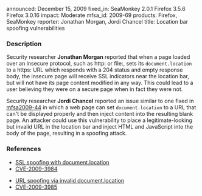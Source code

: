 announced: December 15, 2009
fixed_in: SeaMonkey 2.0.1
          Firefox 3.5.6
          Firefox 3.0.16
impact: Moderate
mfsa_id: 2009-69
products: Firefox, SeaMonkey
reporter: Jonathan Morgan, Jordi Chancel
title: Location bar spoofing vulnerabilities

<h3>Description</h3>

<p>Security researcher <strong>Jonathan Morgan</strong> reported that
when a page loaded over an insecure protocol, such as http: or file:,
sets its <code>document.location</code> to a https: URL which
responds with a 204 status and empty response body, the insecure page
will receive SSL indicators near the location bar, but will not have
its page content modified in any way.  This could lead to a user
believing they were on a secure page when in fact they were not.</p>

<p>Security researcher <strong>Jordi Chancel</strong> reported an
issue similar to one fixed
in <a href="mfsa2009-44.html">mfsa2009-44</a> in which a web page can
set <code>document.location</code> to a URL that can't be displayed
properly and then inject content into the resulting blank page.  An
attacker could use this vulnerability to place a legitimate-looking
but invalid URL in the location bar and inject HTML and JavaScript
into the body of the page, resulting in a spoofing attack.</p>

<h3>References</h3>

<ul>
  <li><a href="https://bugzilla.mozilla.org/show_bug.cgi?id=521461">SSL spoofing with document.location</a></li>
  <li><a class="ex-ref" href="http://cve.mitre.org/cgi-bin/cvename.cgi?name=CVE-2009-3984">CVE-2009-3984</a></li>
</ul>

<ul>
  <li><a href="https://bugzilla.mozilla.org/show_bug.cgi?id=514232">URL spoofing via invalid document.location</a></li>
  <li><a class="ex-ref" href="http://cve.mitre.org/cgi-bin/cvename.cgi?name=CVE-2009-3985">CVE-2009-3985</a></li>
</ul>


